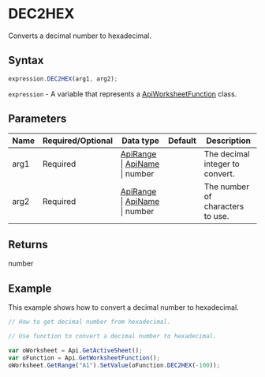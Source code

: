 # DEC2HEX

Converts a decimal number to hexadecimal.

## Syntax

```javascript
expression.DEC2HEX(arg1, arg2);
```

`expression` - A variable that represents a [ApiWorksheetFunction](../ApiWorksheetFunction.md) class.

## Parameters

| **Name** | **Required/Optional** | **Data type** | **Default** | **Description** |
| ------------- | ------------- | ------------- | ------------- | ------------- |
| arg1 | Required | [ApiRange](../../ApiRange/ApiRange.md) \| [ApiName](../../ApiName/ApiName.md) \| number |  | The decimal integer to convert. |
| arg2 | Required | [ApiRange](../../ApiRange/ApiRange.md) \| [ApiName](../../ApiName/ApiName.md) \| number |  | The number of characters to use. |

## Returns

number

## Example

This example shows how to convert a decimal number to hexadecimal.

```javascript editor-xlsx
// How to get decimal number from hexadecimal.

// Use function to convert a decimal number to hexadecimal.

var oWorksheet = Api.GetActiveSheet();
var oFunction = Api.GetWorksheetFunction();
oWorksheet.GetRange("A1").SetValue(oFunction.DEC2HEX(-100));
```
